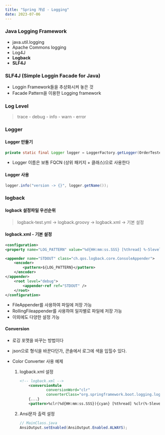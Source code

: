 ```yaml
---
title: "Spring 개념 - Logging"
date: 2023-07-06
---
```


### Java Logging Framework

- java.util.logging
- Apache Commons logging
- Log4J
- **Logback**
- **SLF4J**

### SLF4J (Simple Loggin Facade for Java)

- Loggin Framework들을 추상화시켜 놓은 것
- Facade Pattern을 이용한 Logging framework

### Log Level

> trace - debug - info - warn - error

### Logger

#### Logger 만들기

```java
private static final Logger logger = LoggerFactory.getLogger(OrderTester.class);
```

- Logger 이름은 보통 FQCN (상위 패키지 + 클래스)으로 사용한다

#### Logger 사용

```java
logger.info("version -> {}", logger.getName());
```

### logback

#### logback 설정파일 우선순위

> logback-test.yml -> logback.groovy -> logback.xml -> 기본 설정

#### logback.xml - 기본 설정

```xml
<configuration>
<property name="LOG_PATTERN" value="%d{HH:mm:ss.SSS} [%thread] %-5level %logger{10} - %msg%n" />

<appender name="STDOUT" class="ch.qos.logback.core.ConsoleAppender">
    <encoder>
        <pattern>${LOG_PATTERN}</pattern>
    </encoder>
</appender>
    <root level="debug">
        <appender-ref ref="STDOUT" />
    </root>
</configuration>
```

- FileAppender를 사용하여 파일에 저장 가능
- RollingFileappender를 사용하여 일자별로 파일에 저장 가능
- 이외에도 다양한 설정 가능

#### Conversion

- 로깅 포맷을 바꾸는 방법이다
- json으로 형식을 바꾼다던가, 콘솔에서 로그에 색을 입힐수 있다.

- Color Converter 사용 예제
  1. logback.xml 설정
     ```xml
     <!-- logback.xml -->
         <conversionRule
                 conversionWord="clr"
                 converterClass="org.springframework.boot.logging.logback.ColorConverter" />
         {...}
         <pattern>%clr(%d{HH:mm:ss.SSS}){cyan} [%thread] %clr(%-5level)</pattern>
     ```
  2. Ansi문자 출력 설정
     ```java
     // MainClass.java
     AnsiOutput.setEnabled(AnsiOutput.Enabled.ALWAYS);
     ```
